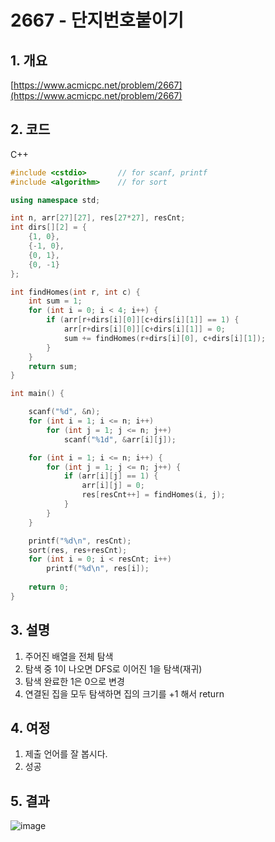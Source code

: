 # **2667 - 단지번호붙이기**

## **1. 개요**

[https://www.acmicpc.net/problem/2667](https://www.acmicpc.net/problem/2667)

## **2. 코드**

C++
```c++
#include <cstdio>		// for scanf, printf
#include <algorithm>	// for sort

using namespace std;

int n, arr[27][27], res[27*27], resCnt;
int dirs[][2] = {
	{1, 0},
	{-1, 0},
	{0, 1},
	{0, -1}
};

int findHomes(int r, int c) {
	int sum = 1;
	for (int i = 0; i < 4; i++) {
		if (arr[r+dirs[i][0]][c+dirs[i][1]] == 1) {
			arr[r+dirs[i][0]][c+dirs[i][1]] = 0;
			sum += findHomes(r+dirs[i][0], c+dirs[i][1]);
		}
	}
	return sum;
}

int main() {

	scanf("%d", &n);
	for (int i = 1; i <= n; i++)
		for (int j = 1; j <= n; j++)
			scanf("%1d", &arr[i][j]);

	for (int i = 1; i <= n; i++) {
		for (int j = 1; j <= n; j++) {
			if (arr[i][j] == 1) {
				arr[i][j] = 0;
				res[resCnt++] = findHomes(i, j);
			}
		}
	}

	printf("%d\n", resCnt);
	sort(res, res+resCnt);
	for (int i = 0; i < resCnt; i++)
		printf("%d\n", res[i]);
		
	return 0;
}
```

## **3. 설명**

1. 주어진 배열을 전체 탐색
2. 탐색 중 1이 나오면 DFS로 이어진 1을 탐색(재귀)
3. 탐색 완료한 1은 0으로 변경
4. 연결된 집을 모두 탐색하면 집의 크기를 +1 해서 return

## **4. 여정**

1. 제출 언어를 잘 봅시다.
2. 성공

## **5. 결과**
![image](https://user-images.githubusercontent.com/41278416/88884033-ac78f600-d270-11ea-99e8-a1f5bc125d6f.png)